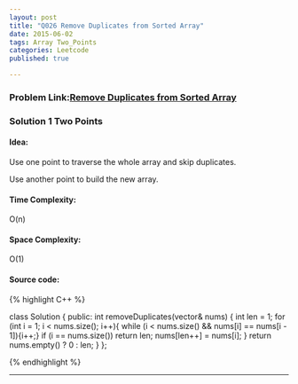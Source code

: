 ```yaml
---
layout: post
title: "Q026 Remove Duplicates from Sorted Array"
date: 2015-06-02
tags: Array Two_Points
categories: Leetcode
published: true

---
```

### Problem Link:[Remove Duplicates from Sorted Array](https://leetcode.com/problems/remove-duplicates-from-sorted-array/) 

### Solution 1 Two Points

#### Idea:

Use one point to traverse the whole array and skip duplicates.

Use another point to build the new array.

#### Time Complexity:
O(n)

#### Space Complexity:
O(1)

#### Source code:
{% highlight C++ %}

class Solution {
public:
    int removeDuplicates(vector<int>& nums) {
        int len = 1;
        for (int i = 1; i < nums.size(); i++){
            while (i < nums.size() && nums[i] == nums[i - 1]){i++;}
            if (i == nums.size()) return len;
            nums[len++] = nums[i];
        }
        return nums.empty() ? 0 : len;
    }
};

{% endhighlight %}

---

